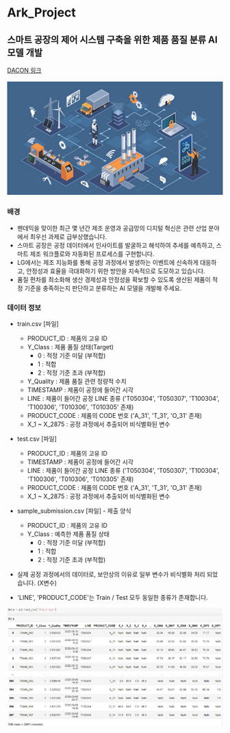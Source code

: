 # Ark_Project

## 스마트 공장의 제어 시스템 구축을 위한 제품 품질 분류 AI 모델 개발

[DACON 링크](https://dacon.io/competitions/official/236055/overview/description)
<br><br>
![alt text](image.png)
<br>

### 배경
- 펜데믹을 맞이한 최근 몇 년간 제조 운영과 공급망의 디지털 혁신은 관련 산업 분야에서 최우선 과제로 급부상했습니다.
- 스마트 공장은 공정 데이터에서 인사이트를 발굴하고 해석하여 추세를 예측하고, 스마트 제조 워크플로와 자동화된 프로세스를 구현합니다.
- LG에서는 제조 지능화를 통해 공정 과정에서 발생하는 이벤트에 신속하게 대응하고, 안정성과 효율을 극대화하기 위한 방안을 지속적으로 도모하고 있습니다.
- 품질 편차를 최소화해 생산 경제성과 안정성을 확보할 수 있도록 생산된 제품이 적정 기준을 충족하는지 판단하고 분류하는 AI 모델을 개발해 주세요.

### 데이터 정보

- train.csv [파일]
    - PRODUCT_ID : 제품의 고유 ID
    - Y_Class : 제품 품질 상태(Target) 
        - 0 : 적정 기준 미달 (부적합)
        - 1 : 적합
        - 2 : 적정 기준 초과 (부적합)
    - Y_Quality : 제품 품질 관련 정량적 수치
    - TIMESTAMP : 제품이 공정에 들어간 시각
    - LINE : 제품이 들어간 공정 LINE 종류 ('T050304', 'T050307', 'T100304', 'T100306', 'T010306', 'T010305' 존재)
    - PRODUCT_CODE : 제품의 CODE 번호 ('A_31', 'T_31', 'O_31' 존재)
    - X_1 ~ X_2875 : 공정 과정에서 추출되어 비식별화된 변수

- test.csv [파일]
    - PRODUCT_ID : 제품의 고유 ID
    - TIMESTAMP : 제품이 공정에 들어간 시각
    - LINE : 제품이 들어간 공정 LINE 종류 ('T050304', 'T050307', 'T100304', 'T100306', 'T010306', 'T010305' 존재)
    - PRODUCT_CODE : 제품의 CODE 번호 ('A_31', 'T_31', 'O_31' 존재)
    - X_1 ~ X_2875 : 공정 과정에서 추출되어 비식별화된 변수

- sample_submission.csv [파일] - 제출 양식
    - PRODUCT_ID : 제품의 고유 ID
    - Y_Class : 예측한 제품 품질 상태
        - 0 : 적정 기준 미달 (부적합)
        - 1 : 적합
        - 2 : 적정 기준 초과 (부적합)

- 실제 공정 과정에서의 데이터로, 보안상의 이유로 일부 변수가 비식별화 처리 되었습니다. (X변수)
- 'LINE', 'PRODUCT_CODE'는 Train / Test 모두 동일한 종류가 존재합니다.

![alt text](image-1.png)
